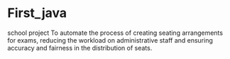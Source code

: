 # First_java
school project
To automate the process of creating seating arrangements for exams, reducing the workload on administrative staff and ensuring accuracy and fairness in the distribution of seats.
